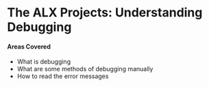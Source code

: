 # The ALX Projects: Understanding Debugging

#### Areas Covered
* What is debugging
* What are some methods of debugging manually
* How to read the error messages
